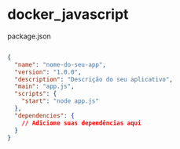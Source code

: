 # docker_javascript
package.json
```JSON

{
  "name": "nome-do-seu-app",
  "version": "1.0.0",
  "description": "Descrição do seu aplicativo",
  "main": "app.js",
  "scripts": {
    "start": "node app.js"
  },
  "dependencies": {
    // Adicione suas dependências aqui
  }
}

```